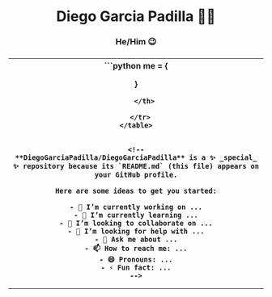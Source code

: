 <h1 align="center">Diego Garcia Padilla 👋🏼</h1>
<h3 align="center">He/Him 😉<h3>
  
<table>
  <tr>
    <th>
      ```python
me = {
  
}
```
    </th>
    
  </tr>
</table>


<!--
**DiegoGarciaPadilla/DiegoGarciaPadilla** is a ✨ _special_ ✨ repository because its `README.md` (this file) appears on your GitHub profile.

Here are some ideas to get you started:

- 🔭 I’m currently working on ...
- 🌱 I’m currently learning ...
- 👯 I’m looking to collaborate on ...
- 🤔 I’m looking for help with ...
- 💬 Ask me about ...
- 📫 How to reach me: ...
- 😄 Pronouns: ...
- ⚡ Fun fact: ...
-->
